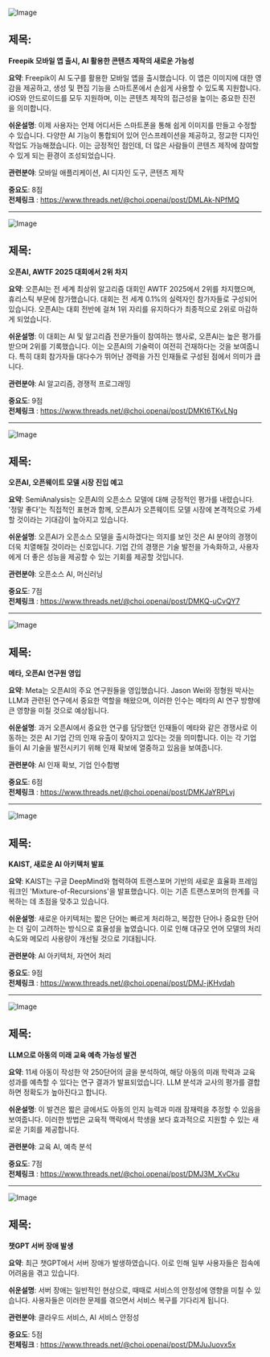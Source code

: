 ![Image](https://scontent-iad3-1.cdninstagram.com/v/t51.82787-15/520263703_755661533990382_2779964750742656442_n.jpg?stp=dst-jpg_e35_tt6&_nc_cat=107&ccb=1-7&_nc_sid=18de74&_nc_ohc=zv0SJRHJeDgQ7kNvwGol41i&_nc_oc=Adn705EyCcQ9tmc7j-cwGFvcP0dmJ436TvpsAWEj1uQOrtGNUh8tzAZtOGPsvaKuHv4&_nc_zt=23&_nc_ht=scontent-iad3-1.cdninstagram.com&edm=ACx9VUEEAAAA&_nc_gid=7d5FD54P2qRMdZo09fgWZQ&oh=00_AfSP0kENT0mNXuJjdcl5fhLosrV2th8JKZAAMLgW6gWrIA&oe=687DD9E2)

## 제목:
**Freepik 모바일 앱 출시, AI 활용한 콘텐츠 제작의 새로운 가능성**

**요약**:
Freepik이 AI 도구를 활용한 모바일 앱을 출시했습니다. 이 앱은 이미지에 대한 영감을 제공하고, 생성 및 편집 기능을 스마트폰에서 손쉽게 사용할 수 있도록 지원합니다. iOS와 안드로이드를 모두 지원하며, 이는 콘텐츠 제작의 접근성을 높이는 중요한 진전을 의미합니다.

**쉬운설명**:
이제 사용자는 언제 어디서든 스마트폰을 통해 쉽게 이미지를 만들고 수정할 수 있습니다. 다양한 AI 기능이 통합되어 있어 인스프레이션을 제공하고, 정교한 디자인 작업도 가능해졌습니다. 이는 긍정적인 점인데, 더 많은 사람들이 콘텐츠 제작에 참여할 수 있게 되는 환경이 조성되었습니다.

**관련분야**:
모바일 애플리케이션, AI 디자인 도구, 콘텐츠 제작

**중요도**: 8점  
**전체링크** :  https://www.threads.net/@choi.openai/post/DMLAk-NPfMQ

---

![Image](https://scontent-iad3-1.cdninstagram.com/v/t51.82787-15/519363928_17916381630112832_8811504826677422063_n.jpg?stp=dst-jpg_e35_tt6&_nc_cat=109&ccb=1-7&_nc_sid=18de74&_nc_ohc=K5PHP05Y3O0Q7kNvwFOlIrc&_nc_oc=AdkJG7Al0Y4st9HEDo2wf24ZDVaIU-OqgXdk8EieoY4MgjY57eTKncBw3CxFFsGitrY&_nc_zt=23&_nc_ht=scontent-iad3-1.cdninstagram.com&edm=ACx9VUEEAAAA&_nc_gid=7d5FD54P2qRMdZo09fgWZQ&oh=00_AfQBTYwxIsipBDWA6Ehe2-vf60_YrEjcPTc6VBTk1wFPdQ&oe=687DDB36)

## 제목:
**오픈AI, AWTF 2025 대회에서 2위 차지**

**요약**:
오픈AI는 전 세계 최상위 알고리즘 대회인 AWTF 2025에서 2위를 차지했으며, 휴리스틱 부문에 참가했습니다. 대회는 전 세계 0.1%의 실력자인 참가자들로 구성되어 있습니다. 오픈AI는 대회 전반에 걸쳐 1위 자리를 유지하다가 최종적으로 2위로 마감하게 되었습니다.

**쉬운설명**:
이 대회는 AI 및 알고리즘 전문가들이 참여하는 행사로, 오픈AI는 높은 평가를 받으며 2위를 기록했습니다. 이는 오픈AI의 기술력이 여전히 건재하다는 것을 보여줍니다. 특히 대회 참가자들 대다수가 뛰어난 경력을 가진 인재들로 구성된 점에서 의미가 큽니다.

**관련분야**:
AI 알고리즘, 경쟁적 프로그래밍

**중요도**: 9점  
**전체링크** :  https://www.threads.net/@choi.openai/post/DMKt6TKvLNg

---

![Image](https://scontent-iad3-2.cdninstagram.com/v/t51.82787-15/519529169_17916362139112832_1339545966312561291_n.jpg?stp=dst-jpg_e35_tt6&_nc_cat=111&ccb=1-7&_nc_sid=18de74&_nc_ohc=rRxe-TVwWsUQ7kNvwEb1S96&_nc_oc=AdnNi9WJN5o80udQlrzqs-EOtXJgyh5YaMOu1h0vf9y9RiuBB6eWbHByzdOPt37oZVE&_nc_zt=23&_nc_ht=scontent-iad3-2.cdninstagram.com&edm=ACx9VUEEAAAA&_nc_gid=7d5FD54P2qRMdZo09fgWZQ&oh=00_AfROqtGKr5AuRrQlYKU0S--UV_fgujqAX2aU62cnijwgtg&oe=687DE358)

## 제목:
**오픈AI, 오픈웨이트 모델 시장 진입 예고**

**요약**:
SemiAnalysis는 오픈AI의 오픈소스 모델에 대해 긍정적인 평가를 내렸습니다. '정말 좋다'는 직접적인 표현과 함께, 오픈AI가 오픈웨이트 모델 시장에 본격적으로 가세할 것이라는 기대감이 높아지고 있습니다.

**쉬운설명**:
오픈AI가 오픈소스 모델을 출시하겠다는 의지를 보인 것은 AI 분야의 경쟁이 더욱 치열해질 것이라는 신호입니다. 기업 간의 경쟁은 기술 발전을 가속화하고, 사용자에게 더 좋은 성능을 제공할 수 있는 기회를 제공할 것입니다.

**관련분야**:
오픈소스 AI, 머신러닝

**중요도**: 7점  
**전체링크** :  https://www.threads.net/@choi.openai/post/DMKQ-uCvQY7

---

![Image](https://scontent-iad3-2.cdninstagram.com/v/t51.82787-15/519473934_17916358122112832_4115645771874962232_n.jpg?stp=dst-jpg_e35_tt6&_nc_cat=106&ccb=1-7&_nc_sid=18de74&_nc_ohc=1Sw9PnHp6OwQ7kNvwHYNuDV&_nc_oc=AdlvDvA77whz6O3GxrVOVCG4xFQRxcDw1RLO-lJqrWUCTlUq0MFyffzF7Vkt1pL3chA&_nc_zt=23&_nc_ht=scontent-iad3-2.cdninstagram.com&edm=ACx9VUEEAAAA&_nc_gid=7d5FD54P2qRMdZo09fgWZQ&oh=00_AfSRdmudGL2vpgZ9iThAEPWGmqelBkeimIqbppL3Y8ES5A&oe=687DEBDE)

## 제목:
**메타, 오픈AI 연구원 영입**

**요약**:
Meta는 오픈AI의 주요 연구원들을 영입했습니다. Jason Wei와 정형원 박사는 LLM과 관련된 연구에서 중요한 역할을 해왔으며, 이러한 인수는 메타의 AI 연구 방향에 큰 영향을 미칠 것으로 예상됩니다.

**쉬운설명**:
과거 오픈AI에서 중요한 연구를 담당했던 인재들이 메타와 같은 경쟁사로 이동하는 것은 AI 기업 간의 인재 유출이 잦아지고 있다는 것을 의미합니다. 이는 각 기업들이 AI 기술을 발전시키기 위해 인재 확보에 열중하고 있음을 보여줍니다.

**관련분야**:
AI 인재 확보, 기업 인수합병

**중요도**: 6점  
**전체링크** :  https://www.threads.net/@choi.openai/post/DMKJaYRPLvj

---

![Image](https://scontent-iad3-2.cdninstagram.com/v/t51.82787-15/520224458_17916349827112832_971357398075814022_n.jpg?stp=dst-jpg_e35_tt6&_nc_cat=106&ccb=1-7&_nc_sid=18de74&_nc_ohc=feOPSeDsd0wQ7kNvwEPO3YM&_nc_oc=AdkaToHnJNbaEW1Vuz-sRfoRoh-r5Jf67tPsH-Nxxh3bG-XYSCsDZKFZMrUeYqboO2E&_nc_zt=23&_nc_ht=scontent-iad3-2.cdninstagram.com&edm=ACx9VUEEAAAA&_nc_gid=7d5FD54P2qRMdZo09fgWZQ&oh=00_AfRA8H1jXeoICKGGIRfKfbtZk9FVqdFVVVM6dGQOpuJmWQ&oe=687E0C87)

## 제목:
**KAIST, 새로운 AI 아키텍처 발표**

**요약**:
KAIST는 구글 DeepMind와 협력하여 트랜스포머 기반의 새로운 효율화 프레임워크인 'Mixture-of-Recursions'을 발표했습니다. 이는 기존 트랜스포머의 한계를 극복하는 데 초점을 맞추고 있습니다.

**쉬운설명**:
새로운 아키텍처는 짧은 단어는 빠르게 처리하고, 복잡한 단어나 중요한 단어는 더 깊이 고려하는 방식으로 효율성을 높였습니다. 이로 인해 대규모 언어 모델의 처리 속도와 메모리 사용량이 개선될 것으로 기대됩니다.

**관련분야**:
AI 아키텍처, 자연어 처리

**중요도**: 9점  
**전체링크** :  https://www.threads.net/@choi.openai/post/DMJ-jKHvdah

---

![Image](https://scontent-iad3-1.cdninstagram.com/v/t51.82787-15/518549182_17916346092112832_4807791377521176131_n.jpg?stp=dst-jpg_e35_tt6&_nc_cat=110&ccb=1-7&_nc_sid=18de74&_nc_ohc=rcT38ch_61gQ7kNvwHjTf6s&_nc_oc=Adln8pvDtGcKwYJKSGG_fQud-y4VUs7aEaN0u9KxbdnZj4cv2bf_qEZ74I63vBs53HI&_nc_zt=23&_nc_ht=scontent-iad3-1.cdninstagram.com&edm=ACx9VUEEAAAA&_nc_gid=7d5FD54P2qRMdZo09fgWZQ&oh=00_AfSWSOjYwXDdIoxuNvOaF-xw9SKTQFfZdZi8vqCHc1wc-w&oe=687DF804)

## 제목:
**LLM으로 아동의 미래 교육 예측 가능성 발견**

**요약**:
11세 아동이 작성한 약 250단어의 글을 분석하여, 해당 아동의 미래 학력과 교육 성과를 예측할 수 있다는 연구 결과가 발표되었습니다. LLM 분석과 교사의 평가를 결합하면 정확도가 높아진다고 합니다.

**쉬운설명**:
이 발견은 짧은 글에서도 아동의 인지 능력과 미래 잠재력을 추정할 수 있음을 보여줍니다. 이러한 방법은 교육적 맥락에서 학생을 보다 효과적으로 지원할 수 있는 새로운 기회를 제공합니다.

**관련분야**:
교육 AI, 예측 분석

**중요도**: 7점  
**전체링크** :  https://www.threads.net/@choi.openai/post/DMJ3M_XvCku

---

![Image](https://scontent-iad3-1.cdninstagram.com/v/t51.82787-15/519639344_17916339099112832_1101784504957011306_n.jpg?stp=dst-jpg_e35_tt6&_nc_cat=108&ccb=1-7&_nc_sid=18de74&_nc_ohc=ZyH3v1iUoz8Q7kNvwEhNBMs&_nc_oc=Adk8v5E4Jtarhe7WVMM8UMEMImzpxk5GJztwOX8iOyKeRziSUdlNQEcwTbr0pO_o--0&_nc_zt=23&_nc_ht=scontent-iad3-1.cdninstagram.com&edm=ACx9VUEEAAAA&_nc_gid=7d5FD54P2qRMdZo09fgWZQ&oh=00_AfRyQdZ78x-2pS1JBcyghaqnFRviRHOpc9PeD8bmU1x2aQ&oe=687DDE32)

## 제목:
**챗GPT 서버 장애 발생**

**요약**:
최근 챗GPT에서 서버 장애가 발생하였습니다. 이로 인해 일부 사용자들은 접속에 어려움을 겪고 있습니다.

**쉬운설명**:
서버 장애는 일반적인 현상으로, 때때로 서비스의 안정성에 영향을 미칠 수 있습니다. 사용자들은 이러한 문제를 겪으면서 서비스 복구를 기다리게 됩니다.

**관련분야**:
클라우드 서비스, AI 서비스 안정성

**중요도**: 5점  
**전체링크** : https://www.threads.net/@choi.openai/post/DMJuJuovx5x